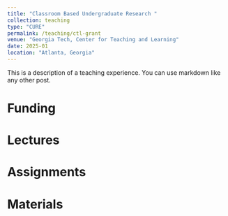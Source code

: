 ```yaml
---
title: "Classroom Based Undergraduate Research "
collection: teaching
type: "CURE"
permalink: /teaching/ctl-grant
venue: "Georgia Tech, Center for Teaching and Learning"
date: 2025-01
location: "Atlanta, Georgia"
---
```


This is a description of a teaching experience. You can use markdown like any other post.

Funding
======

Lectures
======

Assignments
======

Materials
======
